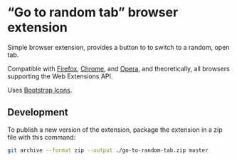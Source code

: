 # “Go to random tab” browser extension

Simple browser extension, provides a button to to switch to a random, open tab.

Compatible with [Firefox][], [Chrome][], and [Opera][], and
theoretically, all browsers supporting the Web Extensions API.

Uses [Bootstrap Icons][].

## Development

To publish a new version of the extension, package the extension in a zip file
with this command:

```sh
git archive --format zip --output ./go-to-random-tab.zip master
```

[Bootstrap Icons]: https://icons.getbootstrap.com/
[Chrome]: https://google.com/chrome/
[Firefox]: https://mozilla.org/firefox
[Opera]: http://www.opera.com/
